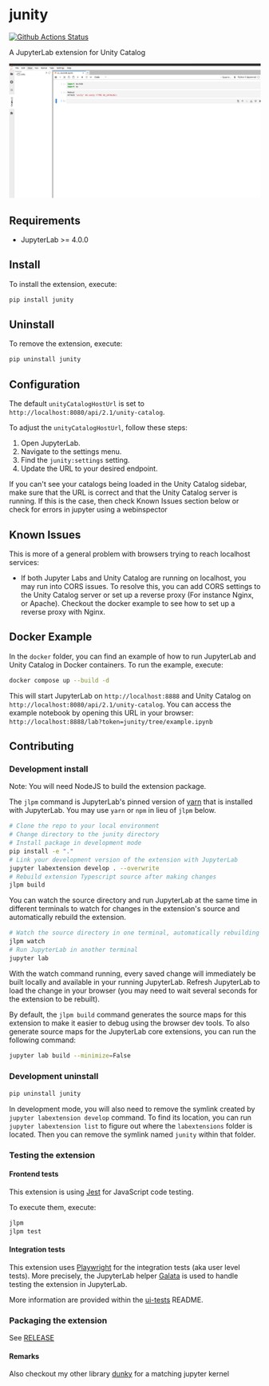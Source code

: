 # junity

[![Github Actions Status](https://github.com/dan1elt0m/junity/workflows/Build/badge.svg)](https://github.com/dan1elt0m/junity/actions/workflows/build.yml)

A JupyterLab extension for Unity Catalog

![Junity Demo](docs/demo.gif)

## Requirements

- JupyterLab >= 4.0.0

## Install

To install the extension, execute:

```bash
pip install junity
```

## Uninstall

To remove the extension, execute:

```bash
pip uninstall junity
```

## Configuration

The default `unityCatalogHostUrl` is set to `http://localhost:8080/api/2.1/unity-catalog`.

To adjust the `unityCatalogHostUrl`, follow these steps:

1. Open JupyterLab.
2. Navigate to the settings menu.
3. Find the `junity:settings` setting.
4. Update the URL to your desired endpoint.

If you can't see your catalogs being loaded in the Unity Catalog sidebar, make sure that the URL is correct and that the Unity Catalog server is running.
If this is the case, then check Known Issues section below or check for errors in jupyter using a webinspector

## Known Issues

This is more of a general problem with browsers trying to reach localhost services:

- If both Jupyter Labs and Unity Catalog are running on localhost, you may run into CORS issues.
  To resolve this, you can add CORS settings to the Unity Catalog server or set up a reverse proxy (For instance Nginx, or Apache).
  Checkout the docker example to see how to set up a reverse proxy with Nginx.

## Docker Example

In the `docker` folder, you can find an example of how to run JupyterLab and Unity Catalog in Docker containers.
To run the example, execute:

```bash
docker compose up --build -d
```

This will start JupyterLab on `http://localhost:8888` and Unity Catalog on `http://localhost:8080/api/2.1/unity-catalog`.
You can access the example notebook by opening this URL in your browser: `http://localhost:8888/lab?token=junity/tree/example.ipynb`

## Contributing

### Development install

Note: You will need NodeJS to build the extension package.

The `jlpm` command is JupyterLab's pinned version of
[yarn](https://yarnpkg.com/) that is installed with JupyterLab. You may use
`yarn` or `npm` in lieu of `jlpm` below.

```bash
# Clone the repo to your local environment
# Change directory to the junity directory
# Install package in development mode
pip install -e "."
# Link your development version of the extension with JupyterLab
jupyter labextension develop . --overwrite
# Rebuild extension Typescript source after making changes
jlpm build
```

You can watch the source directory and run JupyterLab at the same time in different terminals to watch for changes in the extension's source and automatically rebuild the extension.

```bash
# Watch the source directory in one terminal, automatically rebuilding when needed
jlpm watch
# Run JupyterLab in another terminal
jupyter lab
```

With the watch command running, every saved change will immediately be built locally and available in your running JupyterLab. Refresh JupyterLab to load the change in your browser (you may need to wait several seconds for the extension to be rebuilt).

By default, the `jlpm build` command generates the source maps for this extension to make it easier to debug using the browser dev tools. To also generate source maps for the JupyterLab core extensions, you can run the following command:

```bash
jupyter lab build --minimize=False
```

### Development uninstall

```bash
pip uninstall junity
```

In development mode, you will also need to remove the symlink created by `jupyter labextension develop`
command. To find its location, you can run `jupyter labextension list` to figure out where the `labextensions`
folder is located. Then you can remove the symlink named `junity` within that folder.

### Testing the extension

#### Frontend tests

This extension is using [Jest](https://jestjs.io/) for JavaScript code testing.

To execute them, execute:

```sh
jlpm
jlpm test
```

#### Integration tests

This extension uses [Playwright](https://playwright.dev/docs/intro) for the integration tests (aka user level tests).
More precisely, the JupyterLab helper [Galata](https://github.com/jupyterlab/jupyterlab/tree/master/galata) is used to handle testing the extension in JupyterLab.

More information are provided within the [ui-tests](./ui-tests/README.md) README.

### Packaging the extension

See [RELEASE](RELEASE.md)

#### Remarks

Also checkout my other library [dunky](https://github.com/dan1elt0m/dunky) for a matching jupyter kernel

```

```
